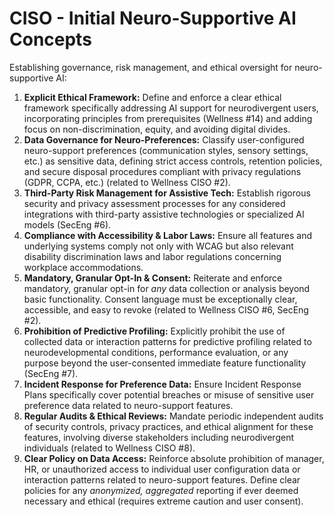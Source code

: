 # CISO - Initial Neuro-Supportive AI Concepts

Establishing governance, risk management, and ethical oversight for neuro-supportive AI:

1.  **Explicit Ethical Framework:** Define and enforce a clear ethical framework specifically addressing AI support for neurodivergent users, incorporating principles from prerequisites (Wellness #14) and adding focus on non-discrimination, equity, and avoiding digital divides.
2.  **Data Governance for Neuro-Preferences:** Classify user-configured neuro-support preferences (communication styles, sensory settings, etc.) as sensitive data, defining strict access controls, retention policies, and secure disposal procedures compliant with privacy regulations (GDPR, CCPA, etc.) (related to Wellness CISO #2).
3.  **Third-Party Risk Management for Assistive Tech:** Establish rigorous security and privacy assessment processes for any considered integrations with third-party assistive technologies or specialized AI models (SecEng #6).
4.  **Compliance with Accessibility & Labor Laws:** Ensure all features and underlying systems comply not only with WCAG but also relevant disability discrimination laws and labor regulations concerning workplace accommodations.
5.  **Mandatory, Granular Opt-In & Consent:** Reiterate and enforce mandatory, granular opt-in for *any* data collection or analysis beyond basic functionality. Consent language must be exceptionally clear, accessible, and easy to revoke (related to Wellness CISO #6, SecEng #2).
6.  **Prohibition of Predictive Profiling:** Explicitly prohibit the use of collected data or interaction patterns for predictive profiling related to neurodevelopmental conditions, performance evaluation, or any purpose beyond the user-consented immediate feature functionality (SecEng #7).
7.  **Incident Response for Preference Data:** Ensure Incident Response Plans specifically cover potential breaches or misuse of sensitive user preference data related to neuro-support features.
8.  **Regular Audits & Ethical Reviews:** Mandate periodic independent audits of security controls, privacy practices, and ethical alignment for these features, involving diverse stakeholders including neurodivergent individuals (related to Wellness CISO #8).
9.  **Clear Policy on Data Access:** Reinforce absolute prohibition of manager, HR, or unauthorized access to individual user configuration data or interaction patterns related to neuro-support features. Define clear policies for any *anonymized, aggregated* reporting if ever deemed necessary and ethical (requires extreme caution and user consent). 